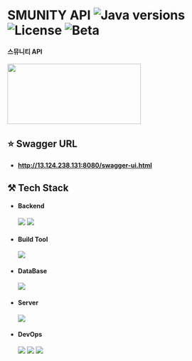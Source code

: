 # SMUNITY API ![Java versions](https://img.shields.io/badge/Java-11-blue) ![License](https://img.shields.io/badge/license-MIT-green) ![Beta](https://img.shields.io/badge/beta-0.0.1-red)
#### 스뮤니티 API

<img src="https://github.com/smu-nity/API/assets/63601183/82aed95b-20b2-4217-bc8c-8e78a5c1ecba" width="300" height="135"/>


## ⭐ Swagger URL

* #### http://13.124.238.131:8080/swagger-ui.html

## ⚒️ Tech Stack

* #### Backend
  <img src="https://img.shields.io/badge/Java-11-007396?style=round-square&logo=Oracle&logoColor=white"/>
  <img src="https://img.shields.io/badge/Spring%20Boot-2.5.6-6DB33F?style=round-square&logo=SpringBoot&logoColor=white"/>

* #### Build Tool
  <img src="https://img.shields.io/badge/Maven-3.9.2-C71A36?style=round-square&logo=apachemaven&logoColor=white"/>

* #### DataBase
  <img src="https://img.shields.io/badge/MySQL-8.0.28-4479A1?style=round-square&logo=MySQL&logoColor=white"/>

* #### Server
  <img src="https://img.shields.io/badge/Apache%20Tomcat-F8DC75?style=round-square&logo=apachetomcat&logoColor=black"/>

* #### DevOps
  <img src="https://img.shields.io/badge/EC2-FF9900?style=round-square&logo=amazonec2&logoColor=white"/>
  <img src="https://img.shields.io/badge/RDS-527FFF?style=round-square&logo=amazonrds&logoColor=white"/>
  <img src="https://img.shields.io/badge/Git-F05032?style=round-square&logo=Git&logoColor=white"/>
